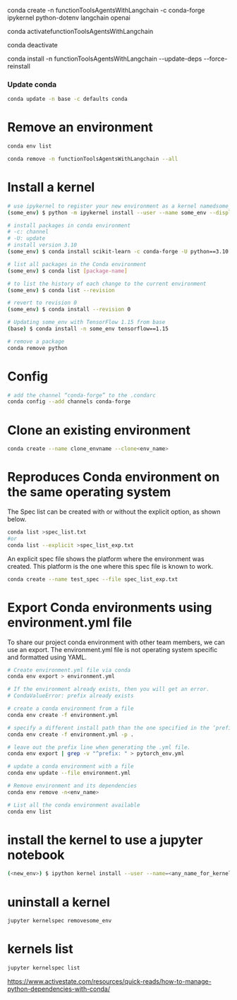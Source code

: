 conda create -n functionToolsAgentsWithLangchain -c conda-forge ipykernel python-dotenv langchain openai

conda activatefunctionToolsAgentsWithLangchain

conda deactivate

conda install -n functionToolsAgentsWithLangchain <package> --update-deps --force-reinstall

### Update conda

```sh
conda update -n base -c defaults conda
```

# Remove an environment

```sh
conda env list

conda remove -n functionToolsAgentsWithLangchain --all
```

# Install a kernel

```sh
# use ipykernel to register your new environment as a kernel namedsome_env
(some_env) $ python -m ipykernel install --user --name some_env --display-name "play environment"

# install packages in conda environment
# -c: channel
# -U: update
# install version 3.10
(some_env) $ conda install scikit-learn -c conda-forge -U python==3.10

# list all packages in the Conda environment
(some_env) $ conda list [package-name]

# to list the history of each change to the current environment
(some_env) $ conda list --revision

# revert to revision 0
(some_env) $ conda install --revision 0

# Updating some_env with TensorFlow 1.15 from base
(base) $ conda install -n some_env tensorflow==1.15

# remove a package
conda remove python
```

# Config

```sh
# add the channel “conda-forge” to the .condarc
conda config --add channels conda-forge
```

# Clone an existing environment

```sh
conda create --name clone_envname --clone<env_name>
```

# Reproduces Conda environment on the same operating system

The Spec list can be created with or without the explicit option, as shown below.

```sh
conda list >spec_list.txt
#or
conda list --explicit >spec_list_exp.txt
```

An explicit spec file shows the platform where the environment was created. This platform is the one where this spec file is known to work.

```sh
conda create --name test_spec --file spec_list_exp.txt
```

# Export Conda environments using environment.yml file

To share our project conda environment with other team members, we can use an export.
The environment.yml file is not operating system specific and formatted using YAML.

```sh
# Create environment.yml file via conda
conda env export > environment.yml

# If the environment already exists, then you will get an error.
# CondaValueError: prefix already exists

# create a conda environment from a file
conda env create -f environment.yml

# specify a different install path than the one specified in the ‘prefix’.
conda env create -f environment.yml -p .

# leave out the prefix line when generating the .yml file.
conda env export | grep -v "^prefix: " > pytorch_env.yml

# update a conda environment with a file
conda env update --file environment.yml

# Remove environment and its dependencies
conda env remove -n<env_name>

# List all the conda environment available
conda env list
```

# install the kernel to use a jupyter notebook

```sh
(<new_env>) $ ipython kernel install --user --name=<any_name_for_kernel>
```

# uninstall a kernel

```sh
jupyter kernelspec removesome_env
```

# kernels list

```sh
jupyter kernelspec list
```

https://www.activestate.com/resources/quick-reads/how-to-manage-python-dependencies-with-conda/
